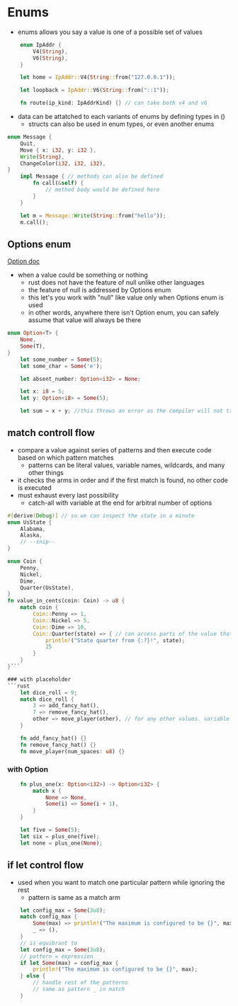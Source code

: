# Enums
- enums allows you say a value is one of a possible set of values
```rust
    enum IpAddr {
        V4(String),
        V6(String),
    }

    let home = IpAddr::V4(String::from("127.0.0.1"));

    let loopback = IpAddr::V6(String::from("::1")); 

    fn route(ip_kind: IpAddrKind) {} // can take both v4 and v6

```
- data can be attatched to each variants of enums by defining types in ()
  - structs can also be used in enum types, or even another enums
```rust
enum Message {
    Quit,
    Move { x: i32, y: i32 },
    Write(String),
    ChangeColor(i32, i32, i32),
}
    impl Message { // methods can also be defined
        fn call(&self) {
            // method body would be defined here
        }
    }

    let m = Message::Write(String::from("hello"));
    m.call();
```
## Options enum
[Option doc](https://doc.rust-lang.org/std/option/enum.Option.html)
- when a value could be something or nothing
  - rust does not have the feature of null unlike other languages
  - the feature of null is addressed by Options enum
  - this let's you work with "null" like value only when Options enum is used
  - in other words, anywhere there isn't Option enum, you can safely assume that value will always be there
```rust
enum Option<T> {
    None,
    Some(T),
}
    let some_number = Some(5);
    let some_char = Some('e');

    let absent_number: Option<i32> = None;

    let x: i8 = 5;
    let y: Option<i8> = Some(5);

    let sum = x + y; //this throws an error as the compiler will not treat i8 and Option<i8> as same type
```

## match controll flow
- compare a value against series of patterns and then execute code based on which pattern matches
  - patterns can be literal values, variable names, wildcards, and many other things
- it checks the arms in order and if the first match is found, no other code is executed
- must exhaust every last possibility
  - catch-all with variable at the end for arbitral number of options
```rust
#[derive(Debug)] // so we can inspect the state in a minute
enum UsState {
    Alabama,
    Alaska,
    // --snip--
}

enum Coin {
    Penny,
    Nickel,
    Dime,
    Quarter(UsState),
}
fn value_in_cents(coin: Coin) -> u8 {
    match coin {
        Coin::Penny => 1,
        Coin::Nickel => 5,
        Coin::Dime => 10,
        Coin::Quarter(state) => { // can access parts of the value that matches pattern
            println!("State quarter from {:?}!", state);
            25
        }
    }
}```

### with placeholder
```rust
    let dice_roll = 9;
    match dice_roll {
        3 => add_fancy_hat(),
        7 => remove_fancy_hat(),
        other => move_player(other), // for any other values. variable can be named freely. use _ if you don't need the value
    }

    fn add_fancy_hat() {}
    fn remove_fancy_hat() {}
    fn move_player(num_spaces: u8) {}
```

### with Option
```rust
    fn plus_one(x: Option<i32>) -> Option<i32> {
        match x {
            None => None,
            Some(i) => Some(i + 1),
        }
    }

    let five = Some(5);
    let six = plus_one(five);
    let none = plus_one(None);
```
## if let control flow
- used when you want to match one particular pattern while ignoring the rest
  - pattern is same as a match arm
```rust
    let config_max = Some(3u8);
    match config_max {
        Some(max) => println!("The maximum is configured to be {}", max),
        _ => (),
    }
    // is equibrant to 
    let config_max = Some(3u8);
    // pattern = expression
    if let Some(max) = config_max {
        println!("The maximum is configured to be {}", max);
    } else {
        // handle rest of the patterns
        // same as pattern _ in match
    }
```
